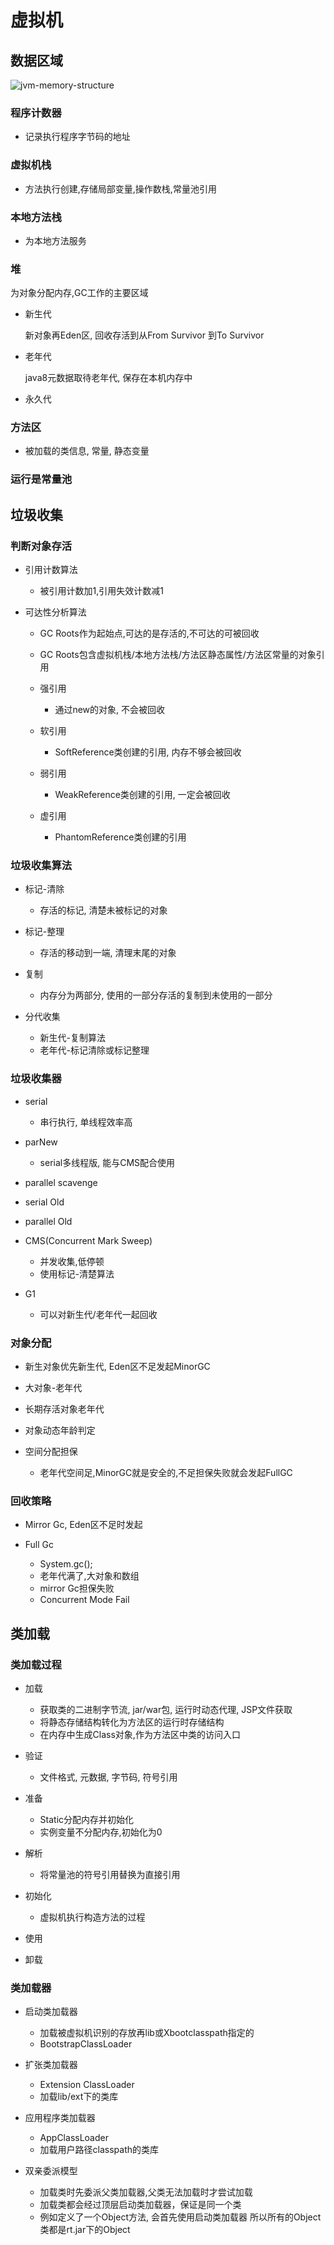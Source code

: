 # 虚拟机

## 数据区域

![jvm-memory-structure](assets/jvm-memory-structure.jpg)

### 程序计数器

- 记录执行程序字节码的地址

### 虚拟机栈

- 方法执行创建,存储局部变量,操作数栈,常量池引用

### 本地方法栈

- 为本地方法服务

### 堆

为对象分配内存,GC工作的主要区域

- 新生代

  新对象再Eden区, 回收存活到从From Survivor 到To Survivor

- 老年代

  java8元数据取待老年代, 保存在本机内存中

- 永久代

### 方法区

- 被加载的类信息, 常量, 静态变量

### 运行是常量池

## 垃圾收集

### 判断对象存活

- 引用计数算法

  - 被引用计数加1,引用失效计数减1

- 可达性分析算法

  - GC Roots作为起始点,可达的是存活的,不可达的可被回收
  - GC Roots包含虚拟机栈/本地方法栈/方法区静态属性/方法区常量的对象引用
  - 强引用

    - 通过new的对象, 不会被回收

  - 软引用

    - SoftReference类创建的引用, 内存不够会被回收

  - 弱引用

    - WeakReference类创建的引用, 一定会被回收

  - 虚引用

    - PhantomReference类创建的引用

### 垃圾收集算法

- 标记-清除

  - 存活的标记, 清楚未被标记的对象

- 标记-整理

  - 存活的移动到一端, 清理末尾的对象

- 复制

  - 内存分为两部分, 使用的一部分存活的复制到未使用的一部分

- 分代收集

  - 新生代-复制算法
  - 老年代-标记清除或标记整理

### 垃圾收集器

- serial

  - 串行执行, 单线程效率高

- parNew

  - serial多线程版, 能与CMS配合使用

- parallel scavenge
- serial Old
- parallel Old
- CMS(Concurrent Mark Sweep)

  - 并发收集,低停顿
  - 使用标记-清楚算法

- G1

  - 可以对新生代/老年代一起回收

### 对象分配

- 新生对象优先新生代, Eden区不足发起MinorGC
- 大对象-老年代
- 长期存活对象老年代
- 对象动态年龄判定
- 空间分配担保

  - 老年代空间足,MinorGC就是安全的,不足担保失败就会发起FullGC

### 回收策略

- Mirror Gc, Eden区不足时发起
- Full Gc

  - System.gc();
  - 老年代满了,大对象和数组
  - mirror Gc担保失败
  - Concurrent Mode Fail

## 类加载

### 类加载过程

- 加载

  - 获取类的二进制字节流, jar/war包, 运行时动态代理, JSP文件获取
  - 将静态存储结构转化为方法区的运行时存储结构
  - 在内存中生成Class对象,作为方法区中类的访问入口

- 验证

  - 文件格式, 元数据, 字节码, 符号引用

- 准备

  - Static分配内存并初始化
  - 实例变量不分配内存,初始化为0

- 解析

  - 将常量池的符号引用替换为直接引用

- 初始化

  - 虚拟机执行构造方法的过程

- 使用
- 卸载

### 类加载器

- 启动类加载器

  - 加载被虚拟机识别的存放再lib或Xbootclasspath指定的
  - BootstrapClassLoader

- 扩张类加载器

  - Extension ClassLoader
  - 加载lib/ext下的类库

- 应用程序类加载器

  - AppClassLoader
  - 加载用户路径classpath的类库

- 双亲委派模型

  - 加载类时先委派父类加载器,父类无法加载时才尝试加载
  - 加载类都会经过顶层启动类加载器，保证是同一个类
  - 例如定义了一个Object方法, 会首先使用启动类加载器
    所以所有的Object类都是rt.jar下的Object

